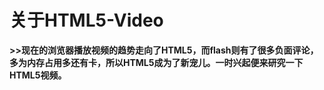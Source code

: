 # 关于HTML5-Video
**>>现在的浏览器播放视频的趋势走向了HTML5，而flash则有了很多负面评论，多为内存占用多还有卡，所以HTML5成为了新宠儿。一时兴起便来研究一下HTML5视频。**
